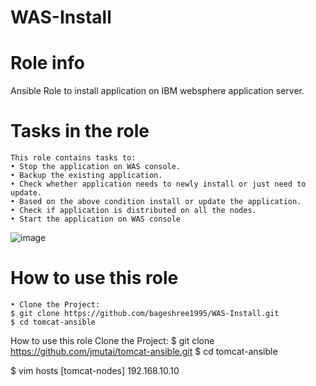 # WAS-Install
# Role info

Ansible Role to install application on IBM websphere application server.

# Tasks in the role
	This role contains tasks to:
	• Stop the application on WAS console.
	• Backup the existing application.
	• Check whether application needs to newly install or just need to update.
	• Based on the above condition install or update the application.
	• Check if application is distributed on all the nodes.
	• Start the application on WAS console


![image](https://user-images.githubusercontent.com/78317929/118358903-8e317c00-b59e-11eb-9f76-b8204269193f.png)

# How to use this role
	• Clone the Project:
	$ git clone https://github.com/bageshree1995/WAS-Install.git
	$ cd tomcat-ansible

How to use this role
Clone the Project:
$ git clone https://github.com/jmutai/tomcat-ansible.git
$ cd tomcat-ansible

$ vim hosts
[tomcat-nodes]
192.168.10.10

